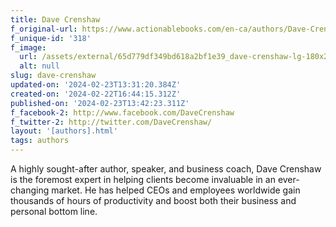 ```yaml
---
title: Dave Crenshaw
f_original-url: https://www.actionablebooks.com/en-ca/authors/Dave-Crenshaw/
f_unique-id: '318'
f_image:
  url: /assets/external/65d779df349bd618a2bf1e39_dave-crenshaw-lg-180x220.jpeg
  alt: null
slug: dave-crenshaw
updated-on: '2024-02-23T13:31:20.384Z'
created-on: '2024-02-22T16:44:15.312Z'
published-on: '2024-02-23T13:42:23.311Z'
f_facebook-2: http://www.facebook.com/DaveCrenshaw
f_twitter-2: http://twitter.com/DaveCrenshaw/
layout: '[authors].html'
tags: authors
---
```


A highly sought-after author, speaker, and business coach, Dave Crenshaw is the foremost expert in helping clients become invaluable in an ever-changing market. He has helped CEOs and employees worldwide gain thousands of hours of productivity and boost both their business and personal bottom line.
